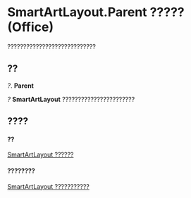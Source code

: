 
# SmartArtLayout.Parent ????? (Office)

????????????????????????????


## ??

 _?_. **Parent**

 _?_ **SmartArtLayout** ???????????????????????


## ????


#### ??


[SmartArtLayout ??????](f8d9db83-86f7-4830-096d-5d15368ab6b1.md)
#### ????????


[SmartArtLayout ???????????](http://msdn.microsoft.com/library/addb351f-b586-c4a1-e3d2-ad170e0ed750%28Office.15%29.aspx)